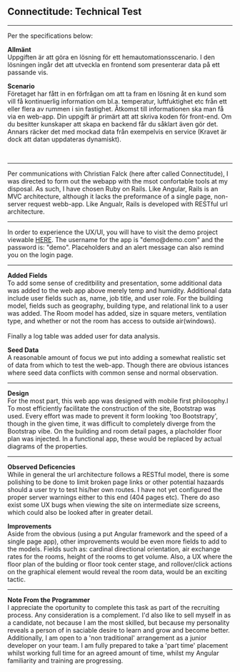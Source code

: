 <h2>Connectitude: Technical Test</h2>
<hr>
<p>Per the specifications below:</p>
<p><strong>Allmänt</strong><br>
Uppgiften är att göra en lösning för ett hemautomationsscenario. I den lösningen ingår det att utveckla en frontend som presenterar data på ett passande vis.</p>
<p><strong>Scenario</strong><br>
Företaget har fått in en förfrågan om att ta fram en lösning åt en kund som vill få kontinuerlig information om bl.a. temperatur, luftfuktighet etc från ett eller flera av rummen i sin fastighet. Åtkomst till informationen ska man få via en web-app. Din uppgift är primärt att att skriva koden för front-end. Om du besitter kunskaper att skapa en backend får du såklart även gör det. Annars räcker det med mockad data från exempelvis en service (Kravet är dock att datan uppdateras dynamiskt).</p>
<p><strong></strong><br></p>
<hr>
<p>Per communications with Christian Falck (here after called Connectitude), I was directed to form out the webapp with the msot confortable tools at my disposal. As such, I have chosen Ruby on Rails. Like Angular, Rails is an MVC architecture, although it lacks the preformance of a single page, non-server request webb-app. Like Angualr, Rails is developed with RESTful url architecture.</p>
<hr>
<p>In order to experience the UX/UI, you will have to visit the demo project viewable <a href="https://con-acs.herokuapp.com/">HERE</a>. The username for the app is "demo@demo.com" and the password is: "demo". Placeholders and an alert message can also remind you on the login page.</p>
<hr>
<p><strong>Added Fields</strong><br>
To add some sense of creditbility and presentation, some additional data was added to the web app above merely temp and humidity. Additional data include user fields such as, name, job title, and user role. For the building model, fields such as geography, building type, and relational link to a user was added. The Room model has added, size in square meters, ventilation type, and whether or not the room has access to outside air(windows).<br><br>Finally a log table was added user for data analysis.</p>
<p><strong>Seed Data</strong><br>
A reasonable amount of focus we put into adding a somewhat realistic set of data from which to test the web-app. Though there are obvious istances where seed data conflicts with common sense and normal observation.</p>
<hr>
<p><strong>Design</strong><br>
For the most part, this web app was designed with mobile first philosophy.l To most efficiently facilitate the construction of the site, Bootstrap was used. Every effort was made to prevent it form looking 'too Bootstrapy', though in the given time, it was difficult to completely diverge from the Bootstrap vibe. On the building and room detail pages, a placholder floor plan was injected. In a functional app, these would be replaced by actual diagrams of the properties.</p>
<hr>
<p><strong>Observed Deficencies</strong><br>
While in general the url architecture follows a RESTful model, there is some polishing to be done to limit broken page links or other potential hazaards should a user try to test his/her own routes. I have not yet configured the proper server warnings either to this end (404 pages etc). There do aso exist some UX bugs when viewing the site on intermediate size screens, which could also be looked after in greater detail.</p>
<p><strong>Improvements</strong><br>
Aside from the obvious (using a put Angular framework and the speed of a single page app), other improvements would be even more fields to add to the models. Fields such as: cardinal directional orientation, air exchange rates for the rooms, height of the rooms to get volume. Also, a UX where the floor plan of the bulding or floor took center stage, and rollover/click actions on the graphical element would reveal the room data, would be an exciting tactic.</p>
<hr>
<p><strong>Note From the Programmer</strong><br>
I appreciate the oportunity to complete this task as part of the recruiting process. Any consideration is a complement. I'd also like to sell myself in as a candidate, not because I am the most skilled, but because my personality reveals a person of in saciable desire to learn and grow and become better. Additionally, I am open to a 'non traditional' arrangement as a junior developer on your team. I am fully prepared to take a 'part time' placement whilst working full time for an agreed amount of time, whilst my Angular familiarity and training are progressing.</p>

